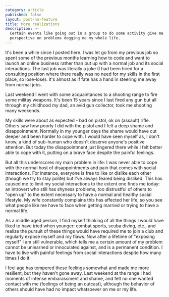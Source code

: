```yaml
---
category: article
published: false
layout: post-no-feature
title: More realizations
description: >-
  Certain events like going out in a group to do some activity give me
  perspective on problems dogging me my whole life.
---
```

It's been a while since I posted here. I was let go from my previous job so spent some of the previous months learning how to code and want to launch an online business rather than put up with a normal job and its social interactions. The last job was literally a joke (I had been hired for a consulting position where there really was no need for my skills in the first place, so lose-lose). It's almost as if fate has a hand in steering me away from normal jobs.

Last weekend I went with some acquaintances to a shooting range to fire some militay weapons. It's been 15 years since I last fired any gun but all through my childhood my dad, an avid gun collector, took me shooting many weekends.

My skills were about as expected - bad on pistol, ok on (assault) rifle. Others saw how poorly I did with the pistol and I felt a deep shame and disappointment. Normally in my younger days the shame would have cut deeper and been harder to cope with. I would have seen myself as, I don't know, a kind of sub-human who doesn't deserve anyone's positive attention. But today the disappointment just lingered there while I felt better able to cope with it, putting on a brave face despite the painful feelings.

But all this underscores my main problem in life: I was never able to cope with the normal host of disappointments and pain that comes with social interactions. For instance, everyone is free to like or dislike each other (though we try to stay polite) but I've always feared being disliked. This has caused me to limit my social interactions to the extent one finds me today: an introvert who still has shyness problems, too distrustful of others to "open up" to the extent necessary to have a normal and healthy social lifestyle. My wife constantly complains this has affected her life, so you see what people like me have to face when getting married or trying to have a normal life.

As a middle aged person, I find myself thinking of all the things I would have liked to have tried when younger: combat sports, scuba diving, etc., and realize the pursuit of these things would have required me to join a club and regularly expose myself and my flaws. Now after a lifetime of "exposing myself" I am still vulnerable, which tells me a certain amount of my problem cannot be unlearned or innoculated against, and is a permanent condition. I have to live with painful feelings from social interactions despite how many times I do it.

I feel age has tempered these feelings somewhat and made me more resilient, but they haven't gone away. Last weekend at the range I had moments of intense embarassment and shame, and felt no one wanted contact with me (feelings of being an outcast), although the behavior of others should have had no impact whatsoever on me or my life.


